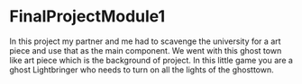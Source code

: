 # FinalProjectModule1

In this project my partner and me had to scavenge the university for a art piece and use that as the main component. We went with this ghost town like art piece which is the background of project. In this little game you are a ghost Lightbringer who needs to turn on all the lights of the ghosttown.
